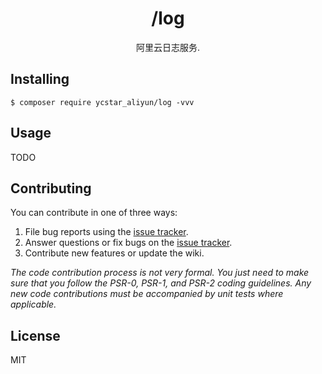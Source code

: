 <h1 align="center"> /log </h1>

<p align="center"> 阿里云日志服务.</p>


## Installing

```shell
$ composer require ycstar_aliyun/log -vvv
```

## Usage

TODO

## Contributing

You can contribute in one of three ways:

1. File bug reports using the [issue tracker](https://github.com/melloweraliyun//log/issues).
2. Answer questions or fix bugs on the [issue tracker](https://github.com/melloweraliyun//log/issues).
3. Contribute new features or update the wiki.

_The code contribution process is not very formal. You just need to make sure that you follow the PSR-0, PSR-1, and PSR-2 coding guidelines. Any new code contributions must be accompanied by unit tests where applicable._

## License

MIT